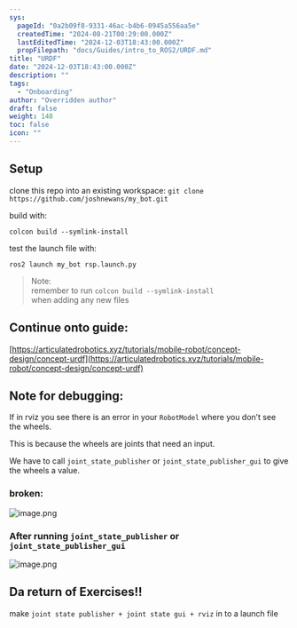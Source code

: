 ```yaml
---
sys:
  pageId: "0a2b09f8-9331-46ac-b4b6-0945a556aa5e"
  createdTime: "2024-08-21T00:29:00.000Z"
  lastEditedTime: "2024-12-03T18:43:00.000Z"
  propFilepath: "docs/Guides/intro_to_ROS2/URDF.md"
title: "URDF"
date: "2024-12-03T18:43:00.000Z"
description: ""
tags:
  - "Onboarding"
author: "Overridden author"
draft: false
weight: 148
toc: false
icon: ""
---
```


## Setup

clone this repo into an existing workspace:
`git clone https://github.com/joshnewans/my_bot.git`

build with:

`colcon build --symlink-install`

test the launch file with:

`ros2 launch my_bot rsp.launch.py`

> Note:  
> remember to run `colcon build --symlink-install`  
> when adding any new files

## Continue onto guide:

[https://articulatedrobotics.xyz/tutorials/mobile-robot/concept-design/concept-urdf](https://articulatedrobotics.xyz/tutorials/mobile-robot/concept-design/concept-urdf)

## Note for debugging:

If in rviz you see there is an error in your `RobotModel` where you don’t see the wheels.

This is because the wheels are joints that need an input. 

We have to call `joint_state_publisher` or `joint_state_publisher_gui` to give the wheels a value.

### broken:

![image.png](https://prod-files-secure.s3.us-west-2.amazonaws.com/d518164a-d88e-44d1-a4ee-3adb3bd8bce0/96a1d089-1f17-4dbf-8563-f2aef56a4d37/image.png?X-Amz-Algorithm=AWS4-HMAC-SHA256&X-Amz-Content-Sha256=UNSIGNED-PAYLOAD&X-Amz-Credential=ASIAZI2LB466SMLFXRRO%2F20250223%2Fus-west-2%2Fs3%2Faws4_request&X-Amz-Date=20250223T110130Z&X-Amz-Expires=3600&X-Amz-Security-Token=IQoJb3JpZ2luX2VjENn%2F%2F%2F%2F%2F%2F%2F%2F%2F%2FwEaCXVzLXdlc3QtMiJHMEUCIQCaxulGVR8dlches5lLiRIdfM%2FIlKukL3qf6nz6sIjh%2FQIgXliH4ZcDrrpfpbV0gmPwQzUu9TFyDhAf%2ByIxeyX1BHgq%2FwMIERAAGgw2Mzc0MjMxODM4MDUiDCnSIeX7iEiMnJbwjyrcA0YHVUjZiD3uLGsO5oK9cD%2F%2B%2FuEigdOp0uMRV5H0osFBvFIOjQooitoyBINaY4wY8j%2Fz%2BZM8cIdTCvYH5B0%2B%2BQ3qPNKTdvEuZzYA3AKQrg8q1azXDodQfKp6S6ZcR4xOldmrZ%2FGhR1WSYYj6eJxGwwqNgSdEh2pbpN0ItgNvI5Zgu0leCIac8PjLFqGPk1jRgFF0%2FmJ492GMZdkHobc7ZXKPuciuOa4XCLLDx8Nqi9moSUgDOTN61bThxtBaMqaq1YO5oTlD4bB%2F6%2F3Vi4FsjmIL04DDR5F%2B8AcVs47%2FFImFl%2BbY5aSSqjzW66ismThGNMGnR%2B%2FpR%2Fo4oXQ%2FhnCBk2p1%2F3ayg99Gf6vai6GMeZNIqDobzqpnszGm6V0ei%2FEtyOoEtO66Uq2T8aEGXb3%2B11ZH3FF0JCujNwMBf8tlNcyFE5Ssx3x1Ud8Gv2gvBJaUus%2BYoUtZLGQCZqK1QagXRyUh%2Fpj55K0BKR6aUZcJqd0Nq23VgQo%2BrOKmU9pbm4idsQVtNWm0dglkpzuNDKvPdCKdWn7jMfHicJaVYtM6J3ERS8kSGqQRZmqR0GY9faxvgLKUuOyMZYc7a8B54yfsWo1oMvqOq7Ppa6Xevv0QAAYwr9vchFiJGYwFON0mMN2z670GOqUBPnhOi8zOr930WMycfuqkgXUSq%2F8zNqOd0zCzaZWvO2ZQjX%2BpKvRbCTAGRE3Zm4t7lmCMQtTlmlQaevGIiNZlk8%2BIbXAeAHrEa2MaiKMmCUz2QSQQqtOLzEjjB97CSMDsJBrx8MJCTq%2Fn2oPMmcX%2BcZmSXEC82FxvJ1ig%2FcRDLhygGWSFjqPW1ef6SHRH2RzgvKoNA0WNc8CZjFZB7dQ26F3mIHpA&X-Amz-Signature=9d17b348ec503221c7e3dec7aac6bf755e08c8e5a26a9942aeb4d5444764b4cd&X-Amz-SignedHeaders=host&x-id=GetObject)

### After running `joint_state_publisher` or `joint_state_publisher_gui`

![image.png](https://prod-files-secure.s3.us-west-2.amazonaws.com/d518164a-d88e-44d1-a4ee-3adb3bd8bce0/130c99c7-1b0b-4031-9953-844fc3950ff4/image.png?X-Amz-Algorithm=AWS4-HMAC-SHA256&X-Amz-Content-Sha256=UNSIGNED-PAYLOAD&X-Amz-Credential=ASIAZI2LB466SMLFXRRO%2F20250223%2Fus-west-2%2Fs3%2Faws4_request&X-Amz-Date=20250223T110130Z&X-Amz-Expires=3600&X-Amz-Security-Token=IQoJb3JpZ2luX2VjENn%2F%2F%2F%2F%2F%2F%2F%2F%2F%2FwEaCXVzLXdlc3QtMiJHMEUCIQCaxulGVR8dlches5lLiRIdfM%2FIlKukL3qf6nz6sIjh%2FQIgXliH4ZcDrrpfpbV0gmPwQzUu9TFyDhAf%2ByIxeyX1BHgq%2FwMIERAAGgw2Mzc0MjMxODM4MDUiDCnSIeX7iEiMnJbwjyrcA0YHVUjZiD3uLGsO5oK9cD%2F%2B%2FuEigdOp0uMRV5H0osFBvFIOjQooitoyBINaY4wY8j%2Fz%2BZM8cIdTCvYH5B0%2B%2BQ3qPNKTdvEuZzYA3AKQrg8q1azXDodQfKp6S6ZcR4xOldmrZ%2FGhR1WSYYj6eJxGwwqNgSdEh2pbpN0ItgNvI5Zgu0leCIac8PjLFqGPk1jRgFF0%2FmJ492GMZdkHobc7ZXKPuciuOa4XCLLDx8Nqi9moSUgDOTN61bThxtBaMqaq1YO5oTlD4bB%2F6%2F3Vi4FsjmIL04DDR5F%2B8AcVs47%2FFImFl%2BbY5aSSqjzW66ismThGNMGnR%2B%2FpR%2Fo4oXQ%2FhnCBk2p1%2F3ayg99Gf6vai6GMeZNIqDobzqpnszGm6V0ei%2FEtyOoEtO66Uq2T8aEGXb3%2B11ZH3FF0JCujNwMBf8tlNcyFE5Ssx3x1Ud8Gv2gvBJaUus%2BYoUtZLGQCZqK1QagXRyUh%2Fpj55K0BKR6aUZcJqd0Nq23VgQo%2BrOKmU9pbm4idsQVtNWm0dglkpzuNDKvPdCKdWn7jMfHicJaVYtM6J3ERS8kSGqQRZmqR0GY9faxvgLKUuOyMZYc7a8B54yfsWo1oMvqOq7Ppa6Xevv0QAAYwr9vchFiJGYwFON0mMN2z670GOqUBPnhOi8zOr930WMycfuqkgXUSq%2F8zNqOd0zCzaZWvO2ZQjX%2BpKvRbCTAGRE3Zm4t7lmCMQtTlmlQaevGIiNZlk8%2BIbXAeAHrEa2MaiKMmCUz2QSQQqtOLzEjjB97CSMDsJBrx8MJCTq%2Fn2oPMmcX%2BcZmSXEC82FxvJ1ig%2FcRDLhygGWSFjqPW1ef6SHRH2RzgvKoNA0WNc8CZjFZB7dQ26F3mIHpA&X-Amz-Signature=bc1b23d11ebb3fc3d9653c8758759b13f4441aa5b36f62df498210b647d64976&X-Amz-SignedHeaders=host&x-id=GetObject)

## Da return of Exercises!!

make `joint state publisher + joint state gui + rviz` in to a launch file
